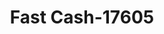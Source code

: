 ---
f_zip-code: 45833
f_state-code: OH
title: Fast Cash-17605
f_phone: 419-692-1422
f_city-only: Delphos
f_address: 221 Elida Rd Delphos
f_location-unique-id: '17605'
slug: fast-cash-17605
updated-on: '2024-05-30T13:46:58.046Z'
created-on: '2024-05-30T13:36:59.803Z'
published-on: '2024-05-30T13:54:32.469Z'
f_city-state: cms/city/delphos-oh.md
f_company: cms/company/fast-cash.md
f_state: cms/state/ohio.md
layout: '[payday-loan].html'
tags: payday-loan
---